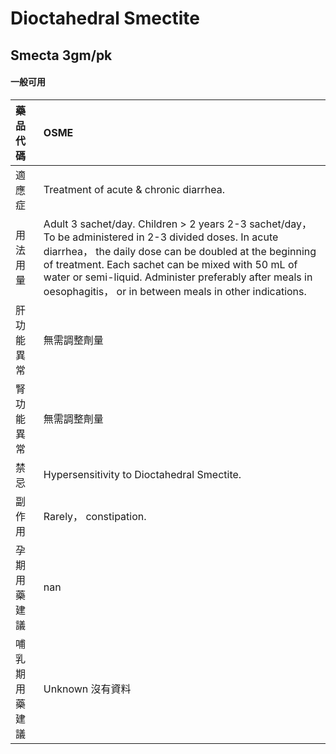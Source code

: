 # Dioctahedral Smectite

## Smecta 3gm/pk

#### 一般可用

| 藥品代碼       | OSME                                                                                                                                                                                                                                                                                                                                         |
|:---------------|:---------------------------------------------------------------------------------------------------------------------------------------------------------------------------------------------------------------------------------------------------------------------------------------------------------------------------------------------|
| 適應症         | Treatment of acute & chronic diarrhea.                                                                                                                                                                                                                                                                                                       |
| 用法用量       | Adult 3 sachet/day. Children > 2 years 2-3 sachet/day， To be administered in 2-3 divided doses. In acute diarrhea， the daily dose can be doubled at the beginning of treatment. Each sachet can be mixed with 50 mL of water or semi-liquid. Administer preferably after meals in oesophagitis， or in between meals in other indications. |
| 肝功能異常     | 無需調整劑量                                                                                                                                                                                                                                                                                                                                 |
| 腎功能異常     | 無需調整劑量                                                                                                                                                                                                                                                                                                                                 |
| 禁忌           | Hypersensitivity to Dioctahedral Smectite.                                                                                                                                                                                                                                                                                                   |
| 副作用         | Rarely， constipation.                                                                                                                                                                                                                                                                                                                       |
| 孕期用藥建議   | nan                                                                                                                                                                                                                                                                                                                                          |
| 哺乳期用藥建議 | Unknown 沒有資料                                                                                                                                                                                                                                                                                                                             |

